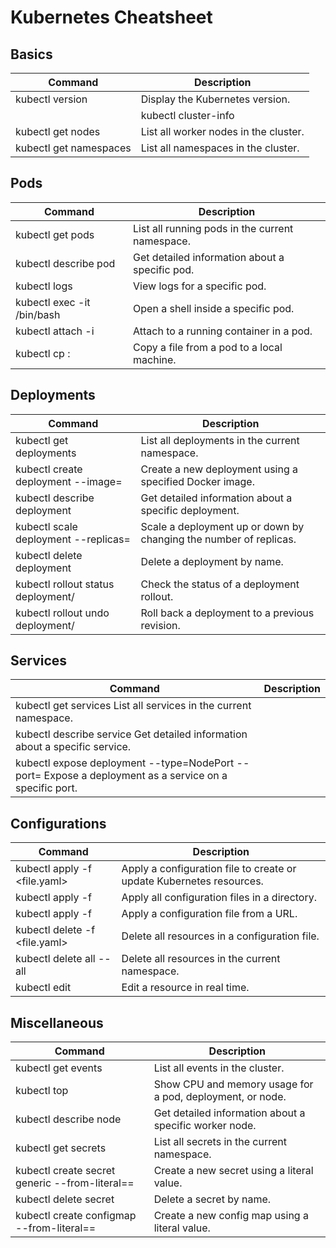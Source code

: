 # Kubernetes Cheatsheet  
## Basics  
|Command|	Description  |
| --- | --- |
|kubectl version	| Display the Kubernetes version.  |
||kubectl cluster-info	|Display the cluster info.  |
|kubectl get nodes	|List all worker nodes in the cluster.  |
|kubectl get namespaces	|List all namespaces in the cluster. | 

## Pods  
|Command|	Description  | 
| --- | --- |
| kubectl get pods	| List all running pods in the current namespace.  |  
| kubectl describe pod <name>	| Get detailed information about a specific pod.  |  
| kubectl logs <pod-name>	| View logs for a specific pod.  |  
| kubectl exec -it <pod-name> /bin/bash	| Open a shell inside a specific pod.  |  
| kubectl attach <pod-name> -i	| Attach to a running container in a pod.  |  
| kubectl cp <pod-name>:<remote-path> <local-path>	| Copy a file from a pod to a local machine.  |  

## Deployments  
|Command|	Description  |  
| --- | --- |  
|  kubectl get deployments	|  List all deployments in the current namespace.  |  
|  kubectl create deployment <name> --image=<image>	|  Create a new deployment using a specified Docker image.  |  
|  kubectl describe deployment <name>	|  Get detailed information about a specific deployment.  |  
|  kubectl scale deployment <name> --replicas=<number>	|  Scale a deployment up or down by changing the number of replicas.  |  
|  kubectl delete deployment <name>	|  Delete a deployment by name.  |  
|  kubectl rollout status deployment/<name>	|  Check the status of a deployment rollout.  |  
|  kubectl rollout undo deployment/<name>	|  Roll back a deployment to a previous revision.  |  
  
## Services  
|Command|	Description  |  
| --- | --- |  
|  kubectl get services	List all services in the current namespace.  
|  kubectl describe service <name>	Get detailed information about a specific service.  
|  kubectl expose deployment <name> --type=NodePort --port=<port>	Expose a deployment as a service on a specific port.  

## Configurations  
|Command|	Description  |  
| --- | --- |  
|  kubectl apply -f <file.yaml>	|  Apply a configuration file to create or update Kubernetes resources.  |  
|  kubectl apply -f <dir>	|  Apply all configuration files in a directory.  |  
|  kubectl apply -f <url>	|  Apply a configuration file from a URL.  |  
|  kubectl delete -f <file.yaml>	|  Delete all resources in a configuration file.  |  
|  kubectl delete all --all	|  Delete all resources in the current namespace.  |  
|  kubectl edit <resource> <name>	|  Edit a resource in real time.  |  

## Miscellaneous  
|Command|	Description  |  
| --- | --- |  
|  kubectl get events	|  List all events in the cluster.  
|  kubectl top <resource> <name>	|  Show CPU and memory usage for a pod, deployment, or node.  
|  kubectl describe node <name>	|  Get detailed information about a specific worker node.   
|  kubectl get secrets	|  List all secrets in the current namespace.  
|  kubectl create secret generic <name> --from-literal=<key>=<value>	|  Create a new secret using a literal value.  
|  kubectl delete secret <name>	|  Delete a secret by name.  
|  kubectl create configmap <name> --from-literal=<key>=<value>	|  Create a new config map using a literal value.  
